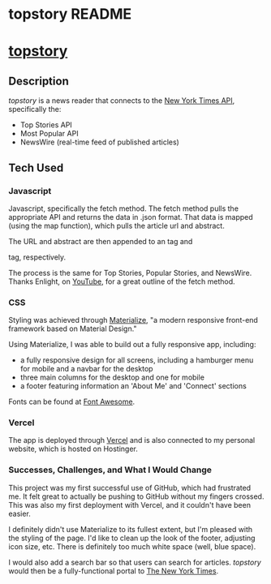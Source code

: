 # topstory README

# [topstory](https://topstory.vercel.app/)

## Description

*topstory* is a news reader that connects to the [New York Times API](https://developer.nytimes.com/), specifically the:

- Top Stories API
- Most Popular API
- NewsWire (real-time feed of published articles)

## Tech Used

### Javascript

Javascript, specifically the fetch method. The fetch method pulls the appropriate API and returns the data in .json format. That data is mapped (using the map function), which pulls the article url and abstract. 

The URL and abstract are then appended to an <a> tag and <p> tag, respectively. 

The process is the same for Top Stories, Popular Stories, and NewsWire. Thanks Enlight, on [YouTube](https://youtu.be/RyeSXC4eww0), for a great outline of the fetch method.

### CSS

Styling was achieved through [Materialize](https://materializecss.com/), "a modern responsive front-end framework based on Material Design."

Using Materialize, I was able to build out a fully responsive app, including:

- a fully responsive design for all screens, including a hamburger menu for mobile and a navbar for the desktop
- three main columns for the desktop and one for mobile
- a footer featuring information an 'About Me' and 'Connect' sections

Fonts can be found at [Font Awesome](https://fontawesome.com/). 

### Vercel

The app is deployed through [Vercel](https://vercel.com) and is also connected to my personal website, which is hosted on Hostinger. 

### Successes, Challenges, and What I Would Change

This project was my first successful use of GitHub, which had frustrated me. It felt great to actually be pushing to GitHub without my fingers crossed. This was also my first deployment with  Vercel, and it couldn't have been easier. 

I definitely didn't use Materialize to its fullest extent, but I'm pleased with the styling of the page. I'd like to clean up the look of the footer, adjusting icon size, etc. There is definitely too much white space (well, blue space).

I would also add a search bar so that users can search for articles. *topstory* would then be a fully-functional portal to [The New York Times](https://www.nytimes.com/).